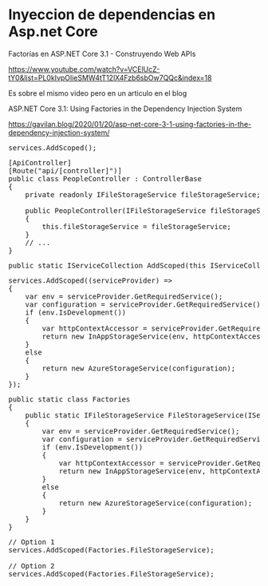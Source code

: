 # Inyeccion de dependencias en Asp.net Core

Factorías en ASP.NET Core 3.1 - Construyendo Web APIs

https://www.youtube.com/watch?v=VCElUcZ-tY0&list=PL0kIvpOlieSMW4tT12lX4Fzb6sbOw7QQc&index=18


Es sobre el mismo video pero en un articulo en el blog

ASP.NET Core 3.1: Using Factories in the Dependency Injection System

https://gavilan.blog/2020/01/20/asp-net-core-3-1-using-factories-in-the-dependency-injection-system/


<pre>
services.AddScoped<IFileStorageService, AzureStorageService>();
</pre>

<pre>
[ApiController]
[Route("api/[controller]")]
public class PeopleController : ControllerBase
{
    private readonly IFileStorageService fileStorageService;
    
    public PeopleController(IFileStorageService fileStorageService)
    {
        this.fileStorageService = fileStorageService;
    }
    // ...
}
</pre>

<pre>
public static IServiceCollection AddScoped<TService>(this IServiceCollection services, Func<IServiceProvider, TService> implementationFactory) where TService : class;
</pre>

<pre>
services.AddScoped<IFileStorageService>((serviceProvider) =>
{
    var env = serviceProvider.GetRequiredService<IWebHostEnvironment>();
    var configuration = serviceProvider.GetRequiredService<IConfiguration>();
    if (env.IsDevelopment())
    {
        var httpContextAccessor = serviceProvider.GetRequiredService<IHttpContextAccessor>();
        return new InAppStorageService(env, httpContextAccessor);
    }
    else
    {
        return new AzureStorageService(configuration);
    }
});
</pre>

<pre>
public static class Factories
{
    public static IFileStorageService FileStorageService(IServiceProvider serviceProvider)
    {
        var env = serviceProvider.GetRequiredService<IWebHostEnvironment>();
        var configuration = serviceProvider.GetRequiredService<IConfiguration>();
        if (env.IsDevelopment())
        {
            var httpContextAccessor = serviceProvider.GetRequiredService<IHttpContextAccessor>();
            return new InAppStorageService(env, httpContextAccessor);
        }
        else
        {
            return new AzureStorageService(configuration);
        }
    }
}
</pre>

<pre>
// Option 1
services.AddScoped(Factories.FileStorageService);

// Option 2
services.AddScoped<IFileStorageService>(Factories.FileStorageService);
</pre>


